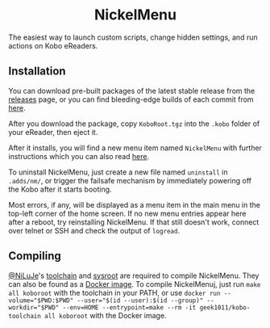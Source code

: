 <h1 align="center">NickelMenu</h1>

The easiest way to launch custom scripts, change hidden settings, and run actions on Kobo eReaders.

## Installation
You can download pre-built packages of the latest stable release from the [releases](https://github.com/geek1011/NickelMenu/releases) page, or you can find bleeding-edge builds of each commit from [here](https://github.com/geek1011/NickelMenu/actions).

After you download the package, copy `KoboRoot.tgz` into the `.kobo` folder of your eReader, then eject it.

After it installs, you will find a new menu item named `NickelMenu` with further instructions which you can also read [here](./res/doc).

To uninstall NickelMenu, just create a new file named `uninstall` in `.adds/nm/`, or trigger the failsafe mechanism by immediately powering off the Kobo after it starts booting.

Most errors, if any, will be displayed as a menu item in the main menu in the top-left corner of the home screen. If no new menu entries appear here after a reboot, try reinstalling NickelMenu. If that still doesn't work, connect over telnet or SSH and check the output of `logread`.

## Compiling
[@NiLuJe](https://github.com/NiLuJe)'s [toolchain](https://github.com/koreader/koxtoolchain) and [sysroot](https://svn.ak-team.com/svn/Configs/trunk/Kindle/Misc/kobo-nickel-sysroot.sh) are required to compile NickelMenu. They can also be found as a [Docker image](https://hub.docker.com/r/geek1011/kobo-toolchain). To compile NickelMenuj, just run `make all koboroot` with the toolchain in your PATH, or use `docker run --volume="$PWD:$PWD" --user="$(id --user):$(id --group)" --workdir="$PWD" --env=HOME --entrypoint=make --rm -it geek1011/kobo-toolchain all koboroot` with the Docker image.

<!-- TODO: a lot more stuff -->